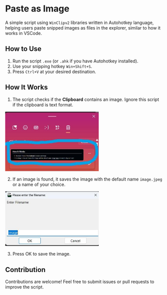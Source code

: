 # Paste as Image

A simple script using `WinClipv2` libraries written in Autohotkey language, helping users paste snipped images as files in the explorer, similar to how it works in VSCode.

## How to Use

1. Run the script `.exe` (or `.ahk` if you have Autohotkey installed).
2. Use your snipping hotkey `Win+Shift+S`.
3. Press `Ctrl+V` at your desired destination.

## How It Works

1. The script checks if the **Clipboard** contains an image. Ignore this script if the clipboard is text format.

<img src="assets/documents/how-to-use-1.jpeg" alt="tip 1 " width="300"/>

2. If an image is found, it saves the image with the default name `image.jpeg` or a name of your choice.

<img src="assets/documents/how-to-use-2.jpeg"  alt="tip 2" width="300"/>

3. Press OK to save the image.


## Contribution

Contributions are welcome! Feel free to submit issues or pull requests to improve the script.
